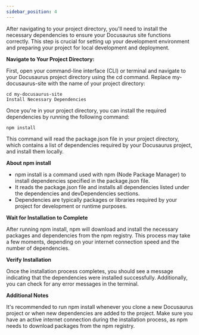 ```yaml
---
sidebar_position: 4
---
```


After navigating to your project directory, you'll need to install the necessary dependencies to ensure your Docusaurus site functions correctly. This step is crucial for setting up your development environment and preparing your project for local development and deployment.

**Navigate to Your Project Directory:**

First, open your command-line interface (CLI) or terminal and navigate to your Docusaurus project directory using the cd command. Replace my-docusaurus-site with the name of your project directory:

```
cd my-docusaurus-site
Install Necessary Dependencies
```
Once you're in your project directory, you can install the required dependencies by running the following command:

```
npm install
```
This command will read the package.json file in your project directory, which contains a list of dependencies required by your Docusaurus project, and install them locally.

**About npm install**
* npm install is a command used with npm (Node Package Manager) to install dependencies specified in the package.json file.
* It reads the package.json file and installs all dependencies listed under the dependencies and devDependencies sections.
* Dependencies are typically packages or libraries required by your project for development or runtime purposes.

**Wait for Installation to Complete**

After running npm install, npm will download and install the necessary packages and dependencies from the npm registry. This process may take a few moments, depending on your internet connection speed and the number of dependencies.

**Verify Installation**

Once the installation process completes, you should see a message indicating that the dependencies were installed successfully. Additionally, you can check for any error messages in the terminal.

**Additional Notes**

It's recommended to run npm install whenever you clone a new Docusaurus project or when new dependencies are added to the project.
Make sure you have an active internet connection during the installation process, as npm needs to download packages from the npm registry.